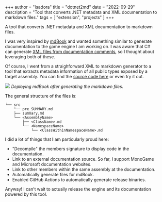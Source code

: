 +++
author = "Isadora"
title = "dotnet2md"
date = "2022-09-29"
description = "Tool that converts .NET metadata and XML documentation to markdown files."
tags = [
    "extension",
    "projects"
]
+++

A tool that converts .NET metadata and XML documentation to markdown files.

<!--more-->

I was very inspired by [mdBook](https://rust-lang.github.io/mdBook/) and wanted something similar to generate documentation to the game engine I am working on. I was aware that C# can generate [XML files from documentation comments](https://learn.microsoft.com/en-us/dotnet/csharp/language-reference/xmldoc/), so I thought about leveraging both of these.

Of course, I went from a straighforward XML to markdown generator to a tool that extracts metadata information of all public types exposed by a target assembly. You can find the [source code here](https://github.com/isadorasophia/dotnet2md) or even try it out.

![](/images/projects/murder_demo.png)
_Deploying mdBook after generating the markdown files._

The general structure of the files is:
```
└── src
    └── pre_SUMMARY.md
    ├── summary.md
    └── <AssemblyName>
        ├── <ClassName>.md
        └── <NamespaceName>
            └── <ClassWithinNamespaceName>.md
```

I did a lot of things that I am particularly proud here:
- "Decompile" the members signature to display code in the documentation.
- Link to an external documentation source. So far, I support MonoGame and Microsoft documentation websites.
- Link to other members within the same assembly at the documentation.
- Automatically generate files for mdBook.
- Enabled GitHub Actions to automatically generate release binaries.

Anyway! I can't wait to actually release the engine and its documentation powered by this tool.
